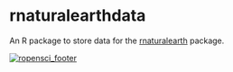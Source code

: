 rnaturalearthdata
=================

An R package to store data for the [rnaturalearth](https://github.com/ropenscilabs/rnaturalearth) package.


[![ropensci\_footer](http://ropensci.org/public_images/github_footer.png)](http://ropensci.org)
